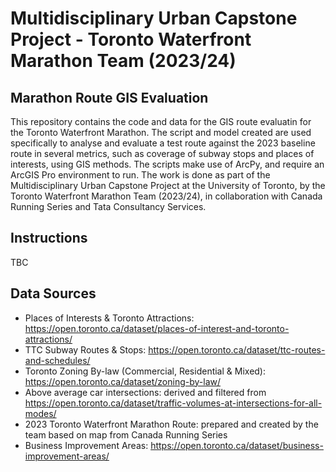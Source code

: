 # Multidisciplinary Urban Capstone Project - Toronto Waterfront Marathon Team (2023/24)

## Marathon Route GIS Evaluation

This repository contains the code and data for the GIS route evaluatin for the Toronto Waterfront Marathon. The script and model created are used specifically to analyse and evaluate a test route against the 2023 baseline route in several metrics, such as coverage of subway stops and places of interests, using GIS methods. The scripts make use of ArcPy, and require
an ArcGIS Pro environment to run. The work is done as part of the Multidisciplinary Urban Capstone Project at the University of Toronto, by the Toronto Waterfront Marathon Team (2023/24), in collaboration with Canada Running Series and Tata Consultancy Services.

## Instructions

TBC

## Data Sources

- Places of Interests & Toronto Attractions: https://open.toronto.ca/dataset/places-of-interest-and-toronto-attractions/
- TTC Subway Routes & Stops: https://open.toronto.ca/dataset/ttc-routes-and-schedules/
- Toronto Zoning By-law (Commercial, Residential & Mixed): https://open.toronto.ca/dataset/zoning-by-law/
- Above average car intersections: derived and filtered from https://open.toronto.ca/dataset/traffic-volumes-at-intersections-for-all-modes/
- 2023 Toronto Waterfront Marathon Route: prepared and created by the team based on map from Canada Running Series
- Business Improvement Areas: https://open.toronto.ca/dataset/business-improvement-areas/
